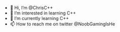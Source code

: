 - 👋 Hi, I’m @ChrisC++
- 👀 I’m interested in learning C++
- 🌱 I’m currently learning C++
- 📫 How to reach me on twitter @NoobGamingIsHe

<!---
Chris1028Noob/Chris1028Noob is a ✨ special ✨ repository because its `README.md` (this file) appears on your GitHub profile.
You can click the Preview link to take a look at your changes.
--->
